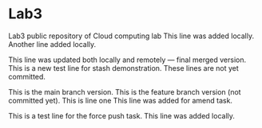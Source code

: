 # Lab3
Lab3 public repository of Cloud computing lab
This line was added locally.
Another line added locally.

This line was updated both locally and remotely — final merged version.
This is a new test line for stash demonstration.
These lines are not yet committed.

This is the main branch version.
This is the feature branch version (not committed yet).
This is line one
This line was added for amend task.

This is a test line for the force push task.
This line was added locally.
